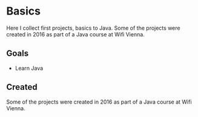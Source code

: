 # Basics
Here I collect first projects, basics to Java. Some of the projects were created in 2016 as part of a Java course at Wifi Vienna.

## Goals
- Learn Java 

## Created
Some of the projects were created in 2016 as part of a Java course at Wifi Vienna.

